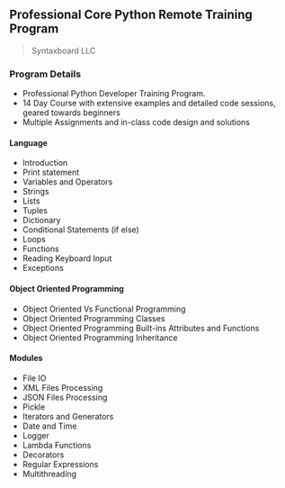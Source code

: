 ## Professional Core Python Remote Training Program

> Syntaxboard LLC


### Program Details 

* Professional Python Developer Training Program.
* 14 Day Course with extensive examples and detailed code sessions, geared towards beginners
* Multiple Assignments and in-class code design and solutions  
#### Language
* Introduction 
* Print statement
* Variables and Operators
* Strings
* Lists
* Tuples
* Dictionary
* Conditional Statements (if else)
* Loops
* Functions
* Reading Keyboard Input
* Exceptions
#### Object Oriented Programming
* Object Oriented Vs Functional Programming 
* Object Oriented Programming Classes
* Object Oriented Programming Built-ins Attributes and Functions
* Object Oriented Programming Inheritance
#### Modules
* File IO
* XML Files Processing
* JSON Files Processing
* Pickle
* Iterators and Generators
* Date and Time
* Logger
* Lambda Functions
* Decorators
* Regular Expressions
* Multithreading


